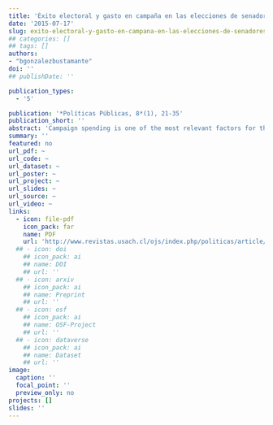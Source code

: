 ```yaml
---
title: 'Éxito electoral y gasto en campaña en las elecciones de senadores y diputados en Chile 2013'
date: '2015-07-17'
slug: exito-electoral-y-gasto-en-campana-en-las-elecciones-de-senadores-y-diputados-en-chile
## categories: []
## tags: []
authors:
- "bgonzalezbustamante"
doi: ''
## publishDate: ''

publication_types:
  - '5'

publication: '*Políticas Públicas, 8*(1), 21-35'
publication_short: ''
abstract: 'Campaign spending is one of the most relevant factors for the electoral success of a political player.  This situation shows how important it is to regulate the relationship between politics and money, in order to avoid problems of representation, entry barriers to the political field,  potential conflicts of interest, and corruption.  This paper offers a descriptive analysis of the election of senators and deputies in Chile 2013, in which a linear relation is observed between campaign spending and votes obtained by every political party involved. This situation confirms the importance of economic capital in the electoral process.'
summary: ''
featured: no
url_pdf: ~
url_code: ~
url_dataset: ~
url_poster: ~
url_project: ~
url_slides: ~
url_source: ~
url_video: ~
links:
  - icon: file-pdf
    icon_pack: far
    name: PDF
    url: 'http://www.revistas.usach.cl/ojs/index.php/politicas/article/view/2182'
  ## - icon: doi
    ## icon_pack: ai
    ## name: DOI
    ## url: ''
  ## - icon: arxiv
    ## icon_pack: ai
    ## name: Preprint
    ## url: ''
  ## - icon: osf
    ## icon_pack: ai
    ## name: OSF-Project
    ## url: ''
  ## - icon: dataverse
    ## icon_pack: ai
    ## name: Dataset
    ## url: ''
image:
  caption: ''
  focal_point: ''
  preview_only: no
projects: []
slides: ''
---
```

